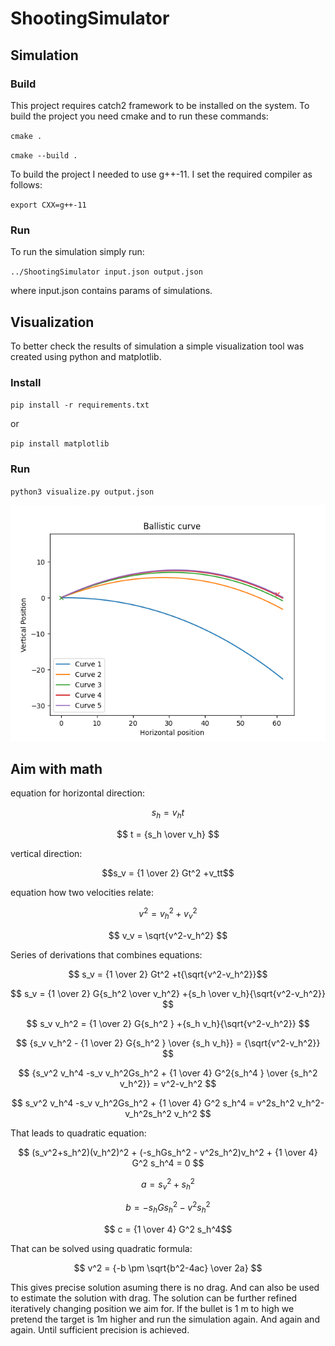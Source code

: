 # ShootingSimulator

## Simulation

### Build

This project requires catch2 framework to be installed on the system.
To build the project you need cmake and to run these commands:

`cmake .`

`cmake --build .`

To build the project I needed to use g++-11. I set the required compiler as follows:

`export CXX=g++-11`


### Run

To run the simulation simply run:

`../ShootingSimulator input.json output.json`

where input.json contains params of simulations.

## Visualization

To better check the results of simulation a simple visualization tool was created using python and matplotlib.

### Install

`pip install -r requirements.txt`

or

`pip install matplotlib`

### Run

`python3 visualize.py output.json`

![plot](./plot.png)

## Aim with math

equation for horizontal direction:

$$s_h = v_h t$$

$$ t = {s_h \over v_h} $$

vertical direction:

$$s_v = {1 \over 2} Gt^2 +v_tt$$

equation how two velocities relate:

$$v^2 = v_h^2 +v_v^2$$

$$ v_v = \sqrt{v^2-v_h^2} $$

Series of derivations that combines equations:

$$ s_v = {1 \over 2} Gt^2 +t{\sqrt{v^2-v_h^2}}$$

$$ s_v = {1 \over 2} G{s_h^2 \over v_h^2} +{s_h \over v_h}{\sqrt{v^2-v_h^2}} $$

$$  s_v v_h^2 = {1 \over 2} G{s_h^2 } +{s_h v_h}{\sqrt{v^2-v_h^2}} $$

$$ {s_v v_h^2 - {1 \over 2} G{s_h^2 } \over {s_h v_h}}  =  {\sqrt{v^2-v_h^2}} $$

$$ {s_v^2 v_h^4 -s_v v_h^2Gs_h^2 + {1 \over 4} G^2{s_h^4 } \over {s_h^2 v_h^2}}  =  v^2-v_h^2 $$

$$ s_v^2 v_h^4 -s_v v_h^2Gs_h^2 + {1 \over 4} G^2 s_h^4  =  v^2s_h^2 v_h^2-v_h^2s_h^2 v_h^2 $$

That leads to quadratic equation:

$$ (s_v^2+s_h^2)(v_h^2)^2 + (-s_hGs_h^2 - v^2s_h^2)v_h^2 + {1 \over 4} G^2 s_h^4 = 0 $$

$$ a = s_v^2+s_h^2$$

$$ b = -s_hGs_h^2 - v^2s_h^2$$

$$ c = {1 \over 4} G^2 s_h^4$$

That can be solved using quadratic formula:

$$ v^2 = {-b \pm \sqrt{b^2-4ac} \over 2a} $$

This gives precise solution asuming there is no drag. And can also be used to estimate the solution with drag. The solution can be further refined iteratively changing position we aim for. If the bullet is 1 m to high we pretend the target is 1m higher and run the simulation again. And again and again. Until sufficient precision is achieved.
